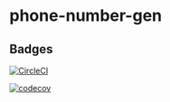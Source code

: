 # phone-number-gen

## Badges
[![CircleCI](https://circleci.com/gh/Veraclins/phone-number-gen.svg?style=svg)](https://circleci.com/gh/Veraclins/phone-number-gen)

[![codecov](https://codecov.io/gh/Veraclins/phone-number-gen/branch/develop/graph/badge.svg)](https://codecov.io/gh/Veraclins/phone-number-gen)